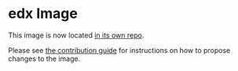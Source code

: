# edx Image

This image is now located [in its own repo](https://github.com/berkeley-dsep-infra/edx-user-image).

Please see [the contribution guide](https://github.com/berkeley-dsep-infra/edx-user-image/blob/main/CONTRIBUTING.md) for instructions on how to propose changes to the image.
